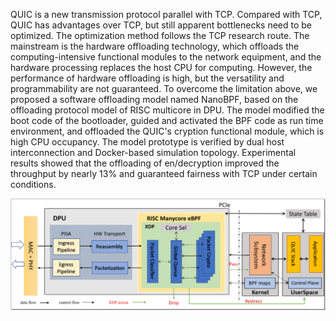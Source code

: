 QUIC is a new transmission protocol parallel with TCP. Compared with TCP, QUIC has advantages over TCP, but still apparent bottlenecks need to be optimized. The optimization method follows the TCP research route. The mainstream is the hardware offloading technology, which offloads the computing-intensive functional modules to the network equipment, and the hardware processing replaces the host CPU for computing. However, the performance of hardware offloading is high, but the versatility and programmability are not guaranteed. To overcome the limitation above, we proposed a software offloading model named NanoBPF, based on the offloading protocol model of RISC multicore in DPU. The model modified the boot code of the bootloader, guided and activated the BPF code as run time environment, and offloaded the QUIC's cryption functional module, which is high CPU occupancy. The model prototype is verified by dual host interconnection and Docker-based simulation topology. Experimental results showed that the offloading of en/decryption improved the throughput by nearly 13% and guaranteed fairness with TCP under certain conditions.

![](QUIC-TLS/quic_tls.png)
